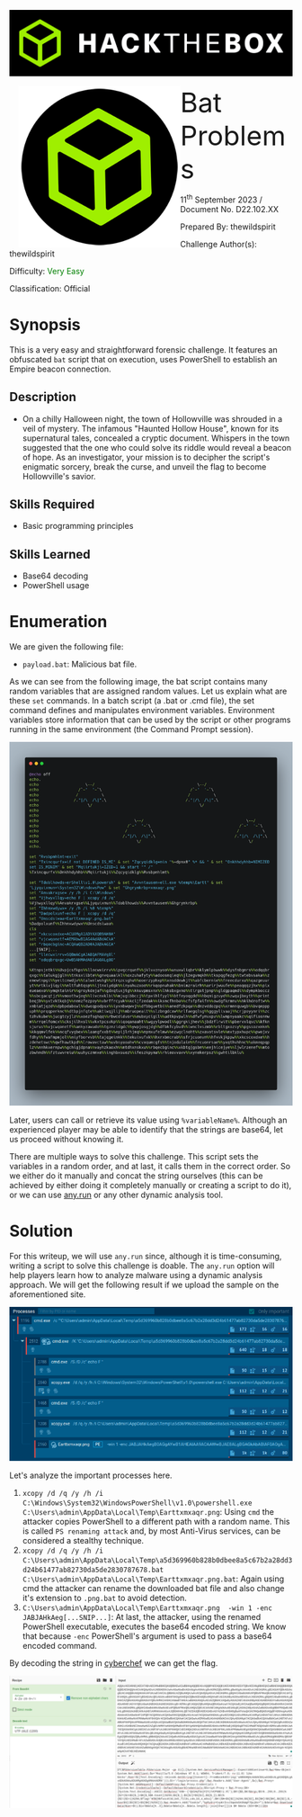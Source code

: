 ![](assets/banner.png)

<img src='assets/htb.png' style='margin-left: 20px; zoom: 80%;' align=left /> <font size='10'>Bat Problems</font>

11<sup>th</sup> September 2023 / Document No. D22.102.XX

Prepared By: thewildspirit

Challenge Author(s): thewildspirit

Difficulty: <font color=green>Very Easy</font>

Classification: Official

# Synopsis

This is a very easy and straightforward forensic challenge. It features an obfuscated `bat` script that on execution, uses PowerShell to establish an Empire beacon connection.


## Description

* On a chilly Halloween night, the town of Hollowville was shrouded in a veil of mystery. The infamous "Haunted Hollow House", known for its supernatural tales, concealed a cryptic document. Whispers in the town suggested that the one who could solve its riddle would reveal a beacon of hope. As an investigator, your mission is to decipher the script's enigmatic sorcery, break the curse, and unveil the flag to become Hollowville's savior.

## Skills Required

* Basic programming principles

## Skills Learned

* Base64 decoding
* PowerShell usage

# Enumeration

We are given the following file:
* `payload.bat`: Malicious bat file.

As we can see from the following image, the bat script contains many random variables that are assigned random values. Let us explain what are these `set` commands. In a batch script (a .bat or .cmd file), the set command defines and manipulates environment variables. Environment variables store information that can be used by the script or other programs running in the same environment (the Command Prompt session).

![](assets/bat.png)

Later, users can call or retrieve its value using `%variableName%`. Although an experienced player may be able to identify that the strings are base64, let us proceed without knowing it. 

There are multiple ways to solve this challenge. This script sets the variables in a random order, and at last, it calls them in the correct order. So we either do it manually and concat the string ourselves (this can be achieved by either doing it completely manually or creating a script to do it), or we can use [any.run](https://any.run/) or any other dynamic analysis tool.

# Solution

For this writeup, we will use `any.run` since, although it is time-consuming, writing a script to solve this challenge is doable. The `any.run` option will help players learn how to analyze malware using a dynamic analysis approach.
We will get the following result if we upload the sample on the aforementioned site.

![](assets/anyrun.png)

Let's analyze the important processes here.

1. `xcopy /d /q /y /h /i C:\Windows\System32\WindowsPowerShell\v1.0\powershell.exe C:\Users\admin\AppData\Local\Temp\Earttxmxaqr.png`: Using `cmd` the attacker copies PowerShell to a different path with a random name. This is called `PS renaming attack` and, by most Anti-Virus services, can be considered a stealthy technique.
2. `xcopy /d /q /y /h /i C:\Users\admin\AppData\Local\Temp\a5d369960b828b0dbee8a5c67b2a28dd3d24b61477ab82730da5de2830787678.bat C:\Users\admin\AppData\Local\Temp\Earttxmxaqr.png.bat`: Again using cmd the attacker can rename the downloaded bat file and also change it's extension to `.png.bat` to avoid detection. 
3. `C:\Users\admin\AppData\Local\Temp\Earttxmxaqr.png  -win 1 -enc JABJAHkAeg[...SNIP...]`: At last, the attacker, using the renamed PowerShell executable, executes the base64 encoded string. We know that because `-enc` PowerShell's argument is used to pass a base64 encoded command.

By decoding the string in [cyberchef](https://gchq.github.io/CyberChef/) we can get the flag.

![](assets/flag.png)
